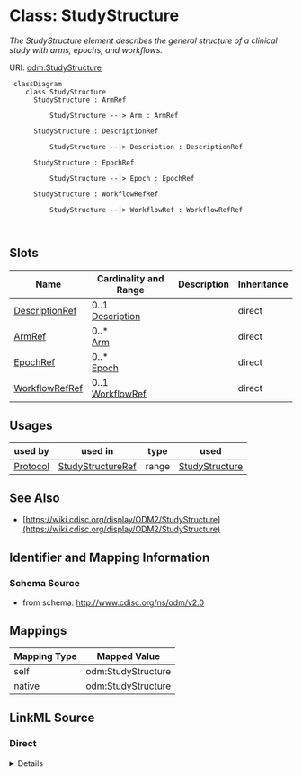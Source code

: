 # Class: StudyStructure


_The StudyStructure element describes the general structure of a clinical study with arms, epochs, and workflows._





URI: [odm:StudyStructure](http://www.cdisc.org/ns/odm/v2.0/StudyStructure)



```mermaid
 classDiagram
    class StudyStructure
      StudyStructure : ArmRef
        
          StudyStructure --|> Arm : ArmRef
        
      StudyStructure : DescriptionRef
        
          StudyStructure --|> Description : DescriptionRef
        
      StudyStructure : EpochRef
        
          StudyStructure --|> Epoch : EpochRef
        
      StudyStructure : WorkflowRefRef
        
          StudyStructure --|> WorkflowRef : WorkflowRefRef
        
      
```




<!-- no inheritance hierarchy -->


## Slots

| Name | Cardinality and Range | Description | Inheritance |
| ---  | --- | --- | --- |
| [DescriptionRef](DescriptionRef.md) | 0..1 <br/> [Description](Description.md) |  | direct |
| [ArmRef](ArmRef.md) | 0..* <br/> [Arm](Arm.md) |  | direct |
| [EpochRef](EpochRef.md) | 0..* <br/> [Epoch](Epoch.md) |  | direct |
| [WorkflowRefRef](WorkflowRefRef.md) | 0..1 <br/> [WorkflowRef](WorkflowRef.md) |  | direct |





## Usages

| used by | used in | type | used |
| ---  | --- | --- | --- |
| [Protocol](Protocol.md) | [StudyStructureRef](StudyStructureRef.md) | range | [StudyStructure](StudyStructure.md) |






## See Also

* [https://wiki.cdisc.org/display/ODM2/StudyStructure](https://wiki.cdisc.org/display/ODM2/StudyStructure)

## Identifier and Mapping Information







### Schema Source


* from schema: http://www.cdisc.org/ns/odm/v2.0





## Mappings

| Mapping Type | Mapped Value |
| ---  | ---  |
| self | odm:StudyStructure |
| native | odm:StudyStructure |





## LinkML Source

<!-- TODO: investigate https://stackoverflow.com/questions/37606292/how-to-create-tabbed-code-blocks-in-mkdocs-or-sphinx -->

### Direct

<details>
```yaml
name: StudyStructure
description: The StudyStructure element describes the general structure of a clinical
  study with arms, epochs, and workflows.
from_schema: http://www.cdisc.org/ns/odm/v2.0
see_also:
- https://wiki.cdisc.org/display/ODM2/StudyStructure
slots:
- DescriptionRef
- ArmRef
- EpochRef
- WorkflowRefRef
slot_usage:
  DescriptionRef:
    name: DescriptionRef
    domain_of:
    - Study
    - MetaDataVersion
    - ValueListDef
    - StudyEventGroupRef
    - StudyEventGroupDef
    - StudyEventDef
    - ItemGroupDef
    - Origin
    - ItemDef
    - CodeList
    - CodeListItem
    - MethodDef
    - ConditionDef
    - CommentDef
    - Protocol
    - StudyStructure
    - TrialPhase
    - StudyIndication
    - StudyIntervention
    - StudyObjective
    - StudyEndPoint
    - StudyTargetPopulation
    - StudyEstimand
    - IntercurrentEvent
    - SummaryMeasure
    - Arm
    - Epoch
    - TransitionTimingConstraint
    - AbsoluteTimingConstraint
    - RelativeTimingConstraint
    - DurationTimingConstraint
    - WorkflowDef
    - Criterion
    - ExceptionEvent
    - Organization
    - Location
    - ODMFileMetadata
    range: Description
    maximum_cardinality: 1
  ArmRef:
    name: ArmRef
    multivalued: true
    domain_of:
    - StudyStructure
    range: Arm
    inlined: true
    inlined_as_list: true
  EpochRef:
    name: EpochRef
    multivalued: true
    domain_of:
    - StudyStructure
    range: Epoch
    inlined: true
    inlined_as_list: true
  WorkflowRefRef:
    name: WorkflowRefRef
    domain_of:
    - StudyEventGroupDef
    - StudyEventDef
    - ItemGroupDef
    - Protocol
    - StudyStructure
    - Arm
    - ExceptionEvent
    range: WorkflowRef
    maximum_cardinality: 1
class_uri: odm:StudyStructure

```
</details>

### Induced

<details>
```yaml
name: StudyStructure
description: The StudyStructure element describes the general structure of a clinical
  study with arms, epochs, and workflows.
from_schema: http://www.cdisc.org/ns/odm/v2.0
see_also:
- https://wiki.cdisc.org/display/ODM2/StudyStructure
slot_usage:
  DescriptionRef:
    name: DescriptionRef
    domain_of:
    - Study
    - MetaDataVersion
    - ValueListDef
    - StudyEventGroupRef
    - StudyEventGroupDef
    - StudyEventDef
    - ItemGroupDef
    - Origin
    - ItemDef
    - CodeList
    - CodeListItem
    - MethodDef
    - ConditionDef
    - CommentDef
    - Protocol
    - StudyStructure
    - TrialPhase
    - StudyIndication
    - StudyIntervention
    - StudyObjective
    - StudyEndPoint
    - StudyTargetPopulation
    - StudyEstimand
    - IntercurrentEvent
    - SummaryMeasure
    - Arm
    - Epoch
    - TransitionTimingConstraint
    - AbsoluteTimingConstraint
    - RelativeTimingConstraint
    - DurationTimingConstraint
    - WorkflowDef
    - Criterion
    - ExceptionEvent
    - Organization
    - Location
    - ODMFileMetadata
    range: Description
    maximum_cardinality: 1
  ArmRef:
    name: ArmRef
    multivalued: true
    domain_of:
    - StudyStructure
    range: Arm
    inlined: true
    inlined_as_list: true
  EpochRef:
    name: EpochRef
    multivalued: true
    domain_of:
    - StudyStructure
    range: Epoch
    inlined: true
    inlined_as_list: true
  WorkflowRefRef:
    name: WorkflowRefRef
    domain_of:
    - StudyEventGroupDef
    - StudyEventDef
    - ItemGroupDef
    - Protocol
    - StudyStructure
    - Arm
    - ExceptionEvent
    range: WorkflowRef
    maximum_cardinality: 1
attributes:
  DescriptionRef:
    name: DescriptionRef
    from_schema: http://www.cdisc.org/ns/odm/v2.0
    rank: 1000
    identifier: false
    alias: DescriptionRef
    owner: StudyStructure
    domain_of:
    - Study
    - MetaDataVersion
    - ValueListDef
    - StudyEventGroupRef
    - StudyEventGroupDef
    - StudyEventDef
    - ItemGroupDef
    - Origin
    - ItemDef
    - CodeList
    - CodeListItem
    - MethodDef
    - ConditionDef
    - CommentDef
    - Protocol
    - StudyStructure
    - TrialPhase
    - StudyIndication
    - StudyIntervention
    - StudyObjective
    - StudyEndPoint
    - StudyTargetPopulation
    - StudyEstimand
    - IntercurrentEvent
    - SummaryMeasure
    - Arm
    - Epoch
    - TransitionTimingConstraint
    - AbsoluteTimingConstraint
    - RelativeTimingConstraint
    - DurationTimingConstraint
    - WorkflowDef
    - Criterion
    - ExceptionEvent
    - Organization
    - Location
    - ODMFileMetadata
    range: Description
    maximum_cardinality: 1
  ArmRef:
    name: ArmRef
    from_schema: http://www.cdisc.org/ns/odm/v2.0
    rank: 1000
    multivalued: true
    identifier: false
    alias: ArmRef
    owner: StudyStructure
    domain_of:
    - StudyStructure
    range: Arm
    inlined: true
    inlined_as_list: true
  EpochRef:
    name: EpochRef
    from_schema: http://www.cdisc.org/ns/odm/v2.0
    rank: 1000
    multivalued: true
    identifier: false
    alias: EpochRef
    owner: StudyStructure
    domain_of:
    - StudyStructure
    range: Epoch
    inlined: true
    inlined_as_list: true
  WorkflowRefRef:
    name: WorkflowRefRef
    from_schema: http://www.cdisc.org/ns/odm/v2.0
    rank: 1000
    identifier: false
    alias: WorkflowRefRef
    owner: StudyStructure
    domain_of:
    - StudyEventGroupDef
    - StudyEventDef
    - ItemGroupDef
    - Protocol
    - StudyStructure
    - Arm
    - ExceptionEvent
    range: WorkflowRef
    maximum_cardinality: 1
class_uri: odm:StudyStructure

```
</details>